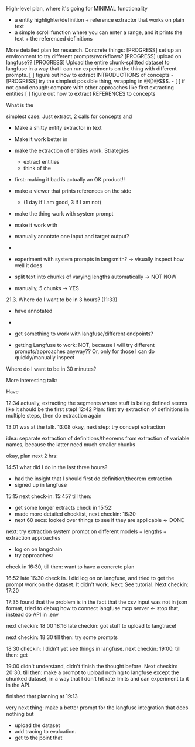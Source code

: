High-level plan, where it's going for MINIMAL functionality
- a entity highlighter/definition + reference extractor that works on plain text
- a simple scroll function where you can enter a range, and it prints the text + the referenced definitions

More detailed plan for research. Concrete things:
 [PROGRESS] set up an environment to try different prompts/workflows?
      [PROGRESS] upload on langfuse??
          [PROGRESS] Upload the entire chunk-splitted dataset to langfuse in a way that I can run experiments on the thing with different prompts.
 [ ] figure out how to extract INTRODUCTIONS of concepts
     - [PROGRESS] try the simplest possible thing, wrapping in @@@$$$.
     - [ ] if not good enough: compare with other approaches like first extracting entities
 [ ] figure out how to extract REFERENCES to concepts


What is the 

simplest case: Just extract, 2 calls for concepts and 
- Make a shitty entity extractor in text
- Make it work better in 

- make the extraction of entities work. Strategies
  - extract entities
  - think of the 
- first: making it bad is actually an OK product!!
- make a viewer that prints references on the side
  - (1 day if I am good, 3 if I am not)


- make the thing work with system prompt
- make it work with 

- manually annotate one input and target output?

- 


- experiment with system prompts in langsmith? -> visually inspect how well it does


- split text into chunks of varying lengths automatically -> NOT NOW
- manually, 5 chunks -> YES


21.3.
Where do I want to be in 3 hours? (11:33)
- have annotated
- 
- get something to work with langfuse/different endpoints?

- getting Langfuse to work: NOT, because I will try different prompts/approaches anyway?? Or, only for those I can do quickly/manually inspect

Where do I want to be in 30 minutes?


More interesting talk: 

Have 


12:34 actually, extracting the segments where stuff is being defined seems like it should be the first step!
12:42 Plan: first try extraction of definitions in multiple steps, then do extraction again

13:01 was at the talk.
13:08 okay, next step: try concept extraction

idea: separate extraction of definitions/theorems from extraction of variable names, because the latter need much smaller chunks

okay, plan next 2 hrs:


14:51 what did I do in the last three hours?
  - had the insight that I should first do definition/theorem extraction
  - signed up in langfuse

15:15 next check-in: 15:45?
till then:
  - get some longer extracts
check in 15:52:
  - made more detailed checklist, next checkin: 16:30
  - next 60 secs: looked over things to see if they are applicable <- DONE

next: try extraction system prompt on different models + lengths + extraction approaches

- log on on langchain
- try approaches:


check in 16:30, till then: want to have a concrete plan


16:52 late 16:30 check in. I did log on on langfuse, and tried to get the prompt work on the dataset. It didn't work. Next: See tutorial. Next checkin: 17:20

17:35 found that the problem is in the fact that the csv input was not in json format, tried to debug how to connect langfuse mcp server <- stop that, instead do API in .env

next checkin: 18:00
18:16 late checkin: got stuff to upload to langtrace!

next checkin: 18:30 till then: try some prompts

18:30 checkin: I didn't yet see things in langfuse. next checkin: 19:00. till then: get

19:00 didn't understand, didn't finish the thought before. Next checkin: 20:30. till then: make a prompt to upload nothing to langfuse except the chunked dataset, in a way that I don't hit rate limits and can experiment to it in the API.

finished that planning at 19:13



very next thing: make a better prompt for the langfuse integration that does nothing but
 - upload the dataset
 - add tracing to evaluation.
 - get to the point that 